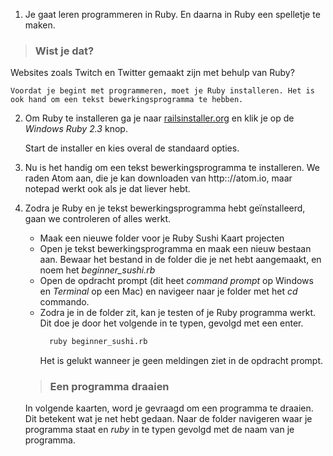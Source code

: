 1. Je gaat leren programmeren in Ruby. En daarna in Ruby een spelletje te maken.
> ### Wist je dat?
Websites zoals Twitch en Twitter gemaakt zijn met behulp van Ruby?

    Voordat je begint met programmeren, moet je Ruby installeren. Het is ook hand om een tekst bewerkingsprogramma te hebben.

2. Om Ruby te installeren ga je naar [railsinstaller.org](http://railsinstaller.org/en) en klik je op de *Windows Ruby 2.3* knop.

    Start de installer en kies overal de standaard opties.

3. Nu is het handig om een tekst bewerkingsprogramma te installeren. We raden Atom aan, die je kan downloaden van http:://atom.io, maar notepad werkt ook als je dat liever hebt.

4. Zodra je Ruby en je tekst bewerkingsprogramma hebt geïnstalleerd, gaan we controleren of alles werkt.
    * Maak een nieuwe folder voor je Ruby Sushi Kaart projecten
    * Open je tekst bewerkingsprogramma en maak een nieuw bestaan aan. Bewaar het bestand in de folder die je net hebt aangemaakt, en noem het *beginner_sushi.rb*
    * Open de opdracht prompt (dit heet *command prompt* op Windows en *Terminal* op een Mac) en navigeer naar je folder met het *cd* commando.
    * Zodra je in de folder zit, kan je testen of je Ruby programma werkt. Dit doe je door het volgende in te typen, gevolgd met een enter.
        ```bash
          ruby beginner_sushi.rb
        ```
        Het is gelukt wanneer je geen meldingen ziet in de opdracht prompt.
    > ### Een programma draaien
    In volgende kaarten, word je gevraagd om een programma te draaien.
    Dit betekent wat je net hebt gedaan. Naar de folder navigeren waar je programma staat en *ruby* in te typen gevolgd met de naam van je programma.
